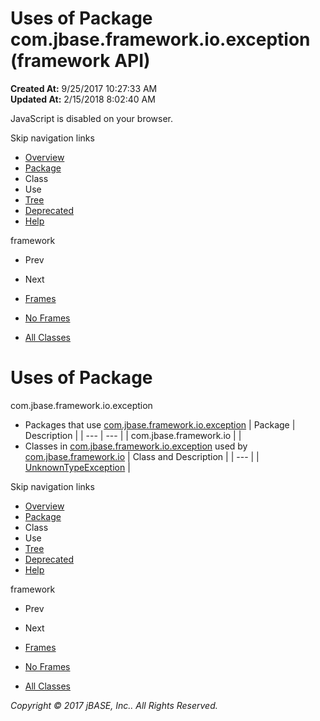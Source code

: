 # Uses of Package com.jbase.framework.io.exception (framework   API)

**Created At:** 9/25/2017 10:27:33 AM  
**Updated At:** 2/15/2018 8:02:40 AM  

<!--<br>    try {<br>        if (location.href.indexOf('is-external=true') == -1) {<br>            parent.document.title="Uses of Package com.jbase.framework.io.exception (framework   API)";<br>        }<br>    }<br>    catch(err) {<br>    }<br>//-->
JavaScript is disabled on your browser.

Skip navigation links

- [Overview](../../../../../overview-summary.html)
- [Package](/39224-exception/com_jbase_framework_io_exception_package-summary)
- Class
- Use
- [Tree](/39224-exception/com_jbase_framework_io_exception_package-tree)
- [Deprecated](../../../../../deprecated-list.html)
- [Help](../../../../../help-doc.html)


framework <br>

- Prev
- Next


- [Frames](../../../../../index.html?com/jbase/framework/io/exception//39224-exception/com_jbase_framework_io_exception_package-use)
- [No Frames](/39224-exception/com_jbase_framework_io_exception_package-use)


- [All Classes](../../../../../allclasses-noframe.html)


<!--<br>  allClassesLink = document.getElementById("allclasses\_navbar\_top");<br>  if(window==top) {<br>    allClassesLink.style.display = "block";<br>  }<br>  else {<br>    allClassesLink.style.display = "none";<br>  }<br>  //-->

# Uses of Package
com.jbase.framework.io.exception

- Packages that use [com.jbase.framework.io.exception](../../../../../com/jbase/framework/io/exception//39224-exception/com_jbase_framework_io_exception_package-summary) | Package | Description |
| --- | --- |
| com.jbase.framework.io |   |
- Classes in [com.jbase.framework.io.exception](../../../../../com/jbase/framework/io/exception//39224-exception/com_jbase_framework_io_exception_package-summary) used by [com.jbase.framework.io](../../../../../com/jbase/framework/io//39224-exception/com_jbase_framework_io_exception_package-summary) | Class and Description |
| --- |
| [UnknownTypeException](../../../../../com/jbase/framework/io/exception/class-use/UnknownTypeException.html#com.jbase.framework.io)  |

Skip navigation links

- [Overview](../../../../../overview-summary.html)
- [Package](/39224-exception/com_jbase_framework_io_exception_package-summary)
- Class
- Use
- [Tree](/39224-exception/com_jbase_framework_io_exception_package-tree)
- [Deprecated](../../../../../deprecated-list.html)
- [Help](../../../../../help-doc.html)


framework <br>

- Prev
- Next


- [Frames](../../../../../index.html?com/jbase/framework/io/exception//39224-exception/com_jbase_framework_io_exception_package-use)
- [No Frames](/39224-exception/com_jbase_framework_io_exception_package-use)


- [All Classes](../../../../../allclasses-noframe.html)


<!--<br>  allClassesLink = document.getElementById("allclasses\_navbar\_bottom");<br>  if(window==top) {<br>    allClassesLink.style.display = "block";<br>  }<br>  else {<br>    allClassesLink.style.display = "none";<br>  }<br>  //-->

*Copyright © 2017 jBASE, Inc.. All Rights Reserved.*
